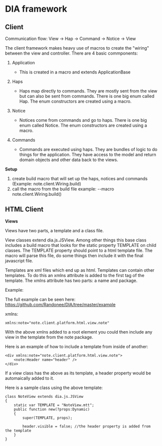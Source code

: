 DIA framework
==========

**Client**
----------

Communication flow:
View -> Hap -> Command -> Notice -> View

The client framework makes heavy use of macros to create the "wiring" between the view and controller. There are 4 basic commponents:

1. Application
	* This is created in a macro and extends ApplicationBase

2. Haps
	* Haps map directly to commands. They are mostly sent from the view but can also be sent from commands. There is one big enum called Hap. The enum constructors are created using a macro.

3. Notice
	* Notices come from commands and go to haps. There is one big enum called Notice. The enum constructors are created using a macro.

4. Commands
	* Commands are executed using haps. They are bundles of logic to do things for the application. They have access to the model and return domain objects and other data back to the views.

**Setup**

1. create build macro that will set up the haps, notices and commands (Example: note.client.Wiring.build)
2. call the macro from the build file example: --macro note.client.Wiring.build()


HTML Client
----------

**Views**

Views have two parts, a template and a class file.

View classes extend dia.js.JSView. Among other things this base class includes a build macro that looks for the static property TEMPLATE on
child classes. The TEMPLATE property should point to a html template file. The macro will parse this file, do some things then include it with the final javascript file.

Templates are xml files which end up as html. Templates can contain other templates. To do this an xmlns attribute is added to the first tag of the template. The xmlns attribute has two parts: a name and package.

Example:

The full example can be seen here:
https://github.com/Randonee/DIA/tree/master/example

xmlns:

	xmlns:note="note.client.platform.html.view.note"

With the above xmlns added to a root element you could then include any view in the template from the note package.

Here is an example of how to include a template from inside of another:

	<div xmlns:note="note.client.platform.html.view.note">
		<note:Header name="header" />
	</div>

If a view class has the above as its template, a header property would be automaically added to it.

Here is a sample class using the above template:

	class NoteView extends dia.js.JSView
	{
		static var TEMPLATE = "NoteView.mtt";
		public function new(?props:Dynamic)
		{
			super(TEMPLATE, props);

			header.visible = false; //the header property is added from the template
		}
	}

